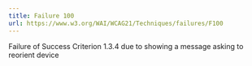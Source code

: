 ```yaml
---
title: Failure 100
url: https://www.w3.org/WAI/WCAG21/Techniques/failures/F100
---
```

Failure of Success Criterion 1.3.4 due to showing a message asking to reorient device